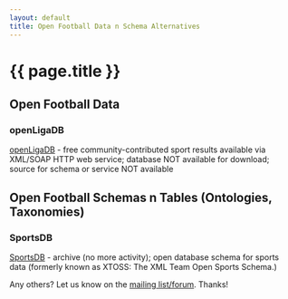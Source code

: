 ```yaml
---
layout: default
title: Open Football Data n Schema Alternatives
---
```


# {{ page.title }}


## Open Football Data

### openLigaDB

[openLigaDB](http://www.openligadb.de) -  free community-contributed sport results available
via XML/SOAP HTTP web service; database NOT available for download; source for schema or service NOT available




## Open Football Schemas n Tables  (Ontologies, Taxonomies)

### SportsDB

[SportsDB](http://www.sportsdb.org)  - archive (no more activity);
open database schema for sports data (formerly known as XTOSS: The XML Team Open Sports Schema.)





Any others? Let us know on the [mailing list/forum](http://groups.google.com/group/opensport). Thanks!

